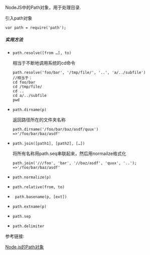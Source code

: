 NodeJS中的Path对象，用于处理目录.

引入path对象

```
var path = require('path');
```

##### 实用方法

- `path.resolve([from …], to)`

  相当于不断地调用系统的cd命令

  ```shell
  path.resolve('foo/bar', '/tmp/file/', '..', 'a/../subfile')
  //相当于：
  cd foo/bar
  cd /tmp/file/
  cd ..
  cd a/../subfile
  pwd
  ```


- `path.dirname(p)`

  返回路径所在的文件夹名称

  ```shell
  path.dirname('/foo/bar/baz/asdf/quux')
  =>'/foo/bar/baz/asdf'
  ```


- `path.join([path1], [path2], […])`

  将所有名称用path.seq串联起来，然后用normailze格式化

  ```shell
  path.join('///foo', 'bar', '//baz/asdf', 'quux', '..');
  =>'/foo/bar/baz/asdf'
  ```

- `path.normalize(p)`

- `path.relative(from, to)`

- ` path.basename(p, [ext])`

- `path.extname(p)`

- `path.sep`

- `path.delimiter`

参考链接:

[Node.js的Path对象](http://www.css88.com/archives/4497)




